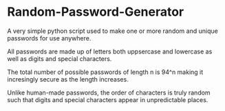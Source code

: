# Random-Password-Generator

A very simple python script used to make one or more random and unique passwords for use anywhere.

All passwords are made up of letters both uppsercase and lowercase as well as digits and special characters.

The total number of possible passwords of length n is 94^n making it incresingly secure as the length increases. 

Unlike human-made passwords, the order of characters is truly random such that digits and special characters appear in unpredictable places. 
